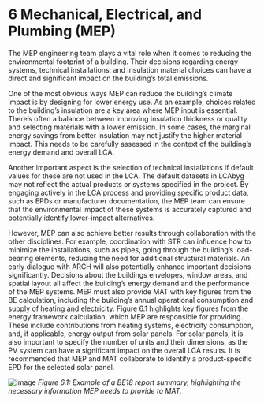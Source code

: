 # 6 Mechanical, Electrical, and Plumbing (MEP)
The MEP engineering team plays a vital role when it comes to reducing the environmental footprint of a building. Their decisions regarding energy systems, technical installations, and insulation material choices can have a direct and significant impact on the building’s total emissions.

One of the most obvious ways MEP can reduce the building’s climate impact is by designing for lower energy use. As an example, choices related to the building’s insulation are a key area where MEP input is essential. There’s often a balance between improving insulation thickness or quality and selecting materials with a lower emission. In some cases, the marginal energy savings from better insulation may not justify the higher material impact. This needs to be carefully assessed in the context of the building’s energy demand and overall LCA.

Another important aspect is the selection of technical installations if default values for these are not used in the LCA. The default datasets in LCAbyg may not reflect the actual products or systems specified in the project. By engaging actively in the LCA process and providing specific product data, such as EPDs or manufacturer documentation, the MEP team can ensure that the environmental impact of these systems is accurately captured and potentially identify lower-impact alternatives.

However, MEP can also achieve better results through collaboration with the other disciplines. For example, coordination with STR can influence how to minimize the installations, such as pipes, going through the building’s load-bearing elements, reducing the need for additional structural materials. An early dialogue with ARCH will also potentially enhance important decisions significantly. Decisions about the buildings envelopes, window areas, and spatial layout all affect the building’s energy demand and the performance of the MEP systems. MEP must also provide MAT with key figures from the BE calculation, including the building’s annual operational consumption and supply of heating and electricity. Figure 6.1 highlights key figures from the energy framework calculation, which MEP are responsible for providing. These include contributions from heating systems, electricity consumption, and, if applicable, energy output from solar panels. For solar panels, it is also important to specify the number of units and their dimensions, as the PV system can have a significant impact on the overall LCA results. It is recommended that MEP and MAT collaborate to identify a product-specific EPD for the selected solar panel.

![image](https://github.com/user-attachments/assets/fda17a17-10ce-4cf7-8b99-47d2c061a592)
*Figure 6.1: Example of a BE18 report summary, highlighting the necessary information MEP needs to provide to MAT.*





